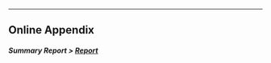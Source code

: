 <!--- ![Alt text](http://rrezarta-krasniqi.github.io/esquared.jpg) -->
<hr>

## Online Appendix



##### Summary Report > [Report](http://rrezarta-krasniqi.github.io/report_july_1_2014.html "Resources")

